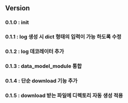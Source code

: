  
## Version
### 0.1.0 : init
### 0.1.1 : log 생성 시 dict 형태의 입력이 가능 하도록 수정
### 0.1.2 : log 데코레이터 추가
### 0.1.3 : data_model_module 통합
### 0.1.4 : 단순 download 기능 추가
### 0.1.5 : download 받는 파일에 디렉토리 자동 생성 적용
